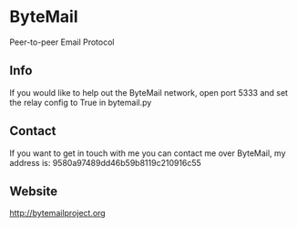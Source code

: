 ByteMail
========

Peer-to-peer Email Protocol

Info
----

If you would like to help out the ByteMail network, open port 5333 and set the relay config to True in bytemail.py

Contact
-------

If you want to get in touch with me you can contact me over ByteMail, my address is: 9580a97489dd46b59b8119c210916c55

Website
-------

http://bytemailproject.org
